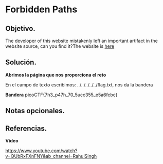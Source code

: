 # Forbidden Paths

## Objetivo.

The developer of this website mistakenly left an important artifact in the website source, can you find it?The website is [here](http://saturn.picoctf.net:50303/)

## Solución.

**Abrimos la página que nos proporciona el reto**

En el campo de texto escribimos: ../../../../../flag.txt, nos da la bandera

**Bandera** picoCTF{7h3_p47h_70_5ucc355_e5a6fcbc}

## Notas opcionales.

## Referencias.

**Vídeo**

https://www.youtube.com/watch?v=QUbRxFXnFNY&ab_channel=RahulSingh
